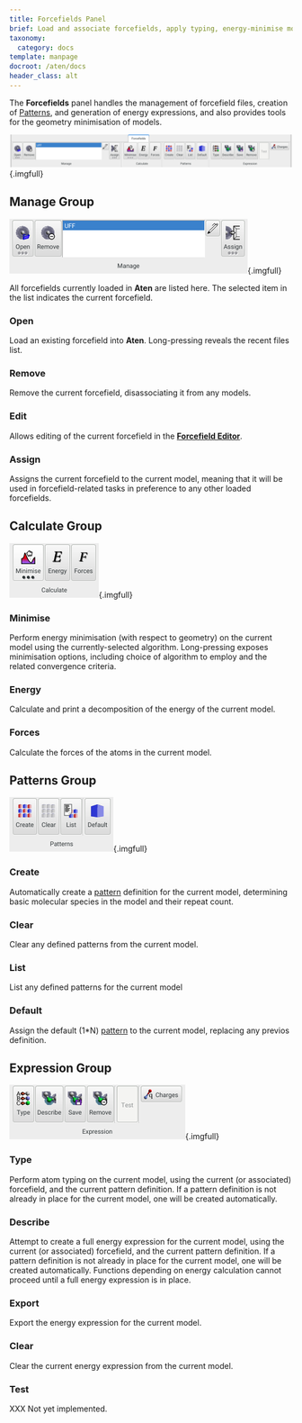 ```yaml
---
title: Forcefields Panel
brief: Load and associate forcefields, apply typing, energy-minimise models etc.
taxonomy:
  category: docs
template: manpage
docroot: /aten/docs
header_class: alt
---
```


The **Forcefields** panel handles the management of forcefield files, creation of [Patterns](/aten/docs/topics/patterns), and generation of energy expressions, and also provides tools for the geometry minimisation of models.

![Forcefields Panel](panel.png){.imgfull}

## Manage Group <a id="manage"></a>

![Manage Group](manage.png){.imgfull}

All forcefields currently loaded in **Aten** are listed here. The selected item in the list indicates the current forcefield.

### Open

Load an existing forcefield into **Aten**. Long-pressing reveals the recent files list.

### Remove

Remove the current forcefield, disassociating it from any models.

### Edit

Allows editing of the current forcefield in the [**Forcefield Editor**](/aten/docs/gui/ffeditor).

### Assign

Assigns the current forcefield to the current model, meaning that it will be used in forcefield-related tasks in preference to any other loaded forcefields.

## Calculate Group <a id="calculate"></a>

![Calculate Group](calculate.png){.imgfull}

### Minimise

Perform energy minimisation (with respect to geometry) on the current model using the currently-selected algorithm. Long-pressing exposes minimisation options, including choice of algorithm to employ and the related convergence criteria.

### Energy

Calculate and print a decomposition of the energy of the current model.

### Forces

Calculate the forces of the atoms in the current model.

## Patterns Group <a id="patterns"></a>

![Patterns Group](patterns.png){.imgfull}

### Create

Automatically create a [pattern](/aten/docs/topics/patterns) definition for the current model, determining basic molecular species in the model and their repeat count.

### Clear

Clear any defined patterns from the current model.

### List

List any defined patterns for the current model

### Default

Assign the default (1*N) [pattern](/aten/docs/topics/patterns) to the current model, replacing any previos definition.

## Expression Group <a id="expression"></a>

![Expression Group](expression.png){.imgfull}

### Type

Perform atom typing on the current model, using the current (or associated) forcefield, and the current pattern definition. If a pattern definition is not already in place for the current model, one will be created automatically.

### Describe

Attempt to create a full energy expression for the current model, using the current (or associated) forcefield, and the current pattern definition. If a pattern definition is not already in place for the current model, one will be created automatically. Functions depending on energy calculation cannot proceed until a full energy expression is in place.

### Export

Export the energy expression for the current model.

### Clear

Clear the current energy expression from the current model.

### Test

XXX Not yet implemented.

